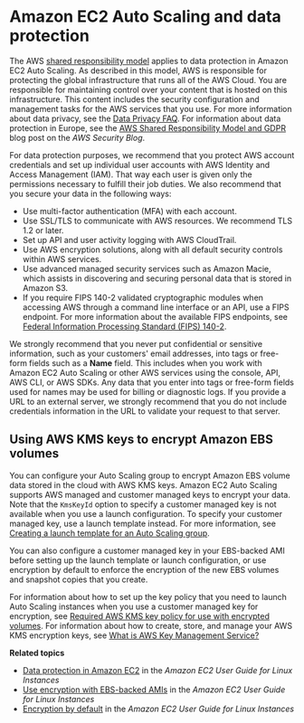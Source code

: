 # Amazon EC2 Auto Scaling and data protection<a name="ec2-auto-scaling-data-protection"></a>

The AWS [shared responsibility model](http://aws.amazon.com/compliance/shared-responsibility-model/) applies to data protection in Amazon EC2 Auto Scaling\. As described in this model, AWS is responsible for protecting the global infrastructure that runs all of the AWS Cloud\. You are responsible for maintaining control over your content that is hosted on this infrastructure\. This content includes the security configuration and management tasks for the AWS services that you use\. For more information about data privacy, see the [Data Privacy FAQ](http://aws.amazon.com/compliance/data-privacy-faq)\. For information about data protection in Europe, see the [AWS Shared Responsibility Model and GDPR](http://aws.amazon.com/blogs/security/the-aws-shared-responsibility-model-and-gdpr/) blog post on the *AWS Security Blog*\.

For data protection purposes, we recommend that you protect AWS account credentials and set up individual user accounts with AWS Identity and Access Management \(IAM\)\. That way each user is given only the permissions necessary to fulfill their job duties\. We also recommend that you secure your data in the following ways:
+ Use multi\-factor authentication \(MFA\) with each account\.
+ Use SSL/TLS to communicate with AWS resources\. We recommend TLS 1\.2 or later\.
+ Set up API and user activity logging with AWS CloudTrail\.
+ Use AWS encryption solutions, along with all default security controls within AWS services\.
+ Use advanced managed security services such as Amazon Macie, which assists in discovering and securing personal data that is stored in Amazon S3\.
+ If you require FIPS 140\-2 validated cryptographic modules when accessing AWS through a command line interface or an API, use a FIPS endpoint\. For more information about the available FIPS endpoints, see [Federal Information Processing Standard \(FIPS\) 140\-2](http://aws.amazon.com/compliance/fips/)\.

We strongly recommend that you never put confidential or sensitive information, such as your customers' email addresses, into tags or free\-form fields such as a **Name** field\. This includes when you work with Amazon EC2 Auto Scaling or other AWS services using the console, API, AWS CLI, or AWS SDKs\. Any data that you enter into tags or free\-form fields used for names may be used for billing or diagnostic logs\. If you provide a URL to an external server, we strongly recommend that you do not include credentials information in the URL to validate your request to that server\.

## Using AWS KMS keys to encrypt Amazon EBS volumes<a name="encryption"></a>

You can configure your Auto Scaling group to encrypt Amazon EBS volume data stored in the cloud with AWS KMS keys\. Amazon EC2 Auto Scaling supports AWS managed and customer managed keys to encrypt your data\. Note that the `KmsKeyId` option to specify a customer managed key is not available when you use a launch configuration\. To specify your customer managed key, use a launch template instead\. For more information, see [Creating a launch template for an Auto Scaling group](create-launch-template.md)\. 

You can also configure a customer managed key in your EBS\-backed AMI before setting up the launch template or launch configuration, or use encryption by default to enforce the encryption of the new EBS volumes and snapshot copies that you create\. 

For information about how to set up the key policy that you need to launch Auto Scaling instances when you use a customer managed key for encryption, see [Required AWS KMS key policy for use with encrypted volumes](key-policy-requirements-EBS-encryption.md)\. For information about how to create, store, and manage your AWS KMS encryption keys, see [What is AWS Key Management Service?](https://docs.aws.amazon.com/kms/latest/developerguide/overview.html)

**Related topics**
+ [Data protection in Amazon EC2](https://docs.aws.amazon.com/AWSEC2/latest/UserGuide/data-protection.html) in the *Amazon EC2 User Guide for Linux Instances*
+ [Use encryption with EBS\-backed AMIs](https://docs.aws.amazon.com/AWSEC2/latest/UserGuide/AMIEncryption.html) in the *Amazon EC2 User Guide for Linux Instances*
+ [Encryption by default](https://docs.aws.amazon.com/AWSEC2/latest/UserGuide/EBSEncryption.html#encryption-by-default) in the *Amazon EC2 User Guide for Linux Instances*